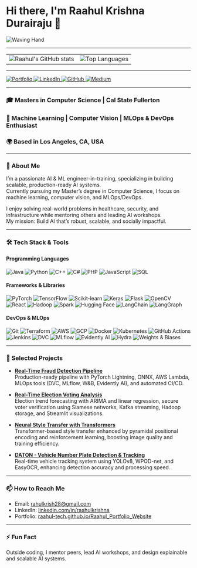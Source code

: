 # Hi there, I'm Raahul Krishna Durairaju 👋

![Waving Hand](https://github.githubassets.com/images/icons/emoji/unicode/1f44b.png)

---

<!-- GitHub stats and Top Languages side by side -->
<table>
  <tr>
    <td><img src="https://github-readme-stats.vercel.app/api?username=RAAHUL-tech&show_icons=true&theme=radical" alt="Raahul's GitHub stats" /></td>
    <td><img src="https://github-readme-stats.vercel.app/api/top-langs/?username=RAAHUL-tech&layout=compact&theme=radical" alt="Top Languages" /></td>
  </tr>
</table>

---

<!-- Social badges side by side -->
<p>
  <a href="https://raahul-tech.github.io/Raahul_Portfolio_Website/" target="_blank">
    <img alt="Portfolio" src="https://img.shields.io/badge/Portfolio-raahul--tech.github.io-blue?style=flat-square&logo=github" />
  </a>
  <a href="https://linkedin.com/in/raahulkrishna/" target="_blank">
    <img alt="LinkedIn" src="https://img.shields.io/badge/LinkedIn-raahulkrishna-blue?style=flat-square&logo=linkedin" />
  </a>
  <a href="https://github.com/RAAHUL-tech" target="_blank">
    <img alt="GitHub" src="https://img.shields.io/badge/GitHub-RAAHUL--tech-black?style=flat-square&logo=github" />
  </a>
  <a href="https://medium.com/@rahulkrish28" target="_blank">
    <img alt="Medium" src="https://img.shields.io/badge/Medium-@rahulkrish28-00ab6c?style=flat-square&logo=medium" />
  </a>
</p>

---

### 🎓 Masters in Computer Science | Cal State Fullerton  
### 🤖 Machine Learning | Computer Vision | MLOps & DevOps Enthusiast  
### 🌍 Based in Los Angeles, CA, USA  

---

### 🚀 About Me
I’m a passionate AI & ML engineer-in-training, specializing in building scalable, production-ready AI systems.  
Currently pursuing my Master’s degree in Computer Science, I focus on machine learning, computer vision, and MLOps/DevOps.  

I enjoy solving real-world problems in healthcare, security, and infrastructure while mentoring others and leading AI workshops.  
My mission: Build AI that’s robust, scalable, and socially impactful.

---

### 🛠️ Tech Stack & Tools

#### Programming Languages  
<div>
  <img alt="Java" src="https://img.shields.io/badge/Java-007396?style=for-the-badge&logo=java&logoColor=white" /> 
  <img alt="Python" src="https://img.shields.io/badge/Python-3776AB?style=for-the-badge&logo=python&logoColor=white" /> 
  <img alt="C++" src="https://img.shields.io/badge/C++-00599C?style=for-the-badge&logo=c%2B%2B&logoColor=white" /> 
  <img alt="C#" src="https://img.shields.io/badge/C%23-239120?style=for-the-badge&logo=c-sharp&logoColor=white" /> 
  <img alt="PHP" src="https://img.shields.io/badge/PHP-777BB4?style=for-the-badge&logo=php&logoColor=white" /> 
  <img alt="JavaScript" src="https://img.shields.io/badge/JavaScript-F7DF1E?style=for-the-badge&logo=javascript&logoColor=black" /> 
  <img alt="SQL" src="https://img.shields.io/badge/SQL-4479A1?style=for-the-badge&logo=postgresql&logoColor=white" />
</div>

#### Frameworks & Libraries  
<div>
  <img alt="PyTorch" src="https://img.shields.io/badge/PyTorch-EE4C2C?style=for-the-badge&logo=pytorch&logoColor=white" />
  <img alt="TensorFlow" src="https://img.shields.io/badge/TensorFlow-FF6F00?style=for-the-badge&logo=tensorflow&logoColor=white" />
  <img alt="Scikit-learn" src="https://img.shields.io/badge/scikit--learn-F7931E?style=for-the-badge&logo=scikit-learn&logoColor=white" />
  <img alt="Keras" src="https://img.shields.io/badge/Keras-D00000?style=for-the-badge&logo=keras&logoColor=white" />
  <img alt="Flask" src="https://img.shields.io/badge/Flask-000000?style=for-the-badge&logo=flask&logoColor=white" />
  <img alt="OpenCV" src="https://img.shields.io/badge/OpenCV-5C3EE8?style=for-the-badge&logo=opencv&logoColor=white" />
  <img alt="React" src="https://img.shields.io/badge/React-20232A?style=for-the-badge&logo=react&logoColor=61DAFB" />
  <img alt="Hadoop" src="https://img.shields.io/badge/Hadoop-66CCFF?style=for-the-badge&logo=apache-hadoop&logoColor=white" />
  <img alt="Spark" src="https://img.shields.io/badge/Apache_Spark-E25A1C?style=for-the-badge&logo=apache-spark&logoColor=white" />
  <img alt="Hugging Face" src="https://img.shields.io/badge/Hugging_Face-FF6F61?style=for-the-badge&logo=huggingface&logoColor=white" />
  <img alt="LangChain" src="https://img.shields.io/badge/LangChain-00D4FF?style=for-the-badge&logo=python&logoColor=white" />
  <img alt="LangGraph" src="https://img.shields.io/badge/LangGraph-000000?style=for-the-badge&logo=python&logoColor=white" />
</div>

#### DevOps & MLOps  
<div>
  <img alt="Git" src="https://img.shields.io/badge/Git-F05032?style=for-the-badge&logo=git&logoColor=white" />
  <img alt="Terraform" src="https://img.shields.io/badge/Terraform-623CE4?style=for-the-badge&logo=terraform&logoColor=white" />
  <img alt="AWS" src="https://img.shields.io/badge/AWS-232F3E?style=for-the-badge&logo=amazon-aws&logoColor=white" />
  <img alt="GCP" src="https://img.shields.io/badge/Google_Cloud-4285F4?style=for-the-badge&logo=google-cloud&logoColor=white" />
  <img alt="Docker" src="https://img.shields.io/badge/Docker-2496ED?style=for-the-badge&logo=docker&logoColor=white" />
  <img alt="Kubernetes" src="https://img.shields.io/badge/Kubernetes-326CE5?style=for-the-badge&logo=kubernetes&logoColor=white" />
  <img alt="GitHub Actions" src="https://img.shields.io/badge/GitHub_Actions-2088FF?style=for-the-badge&logo=github-actions&logoColor=white" />
  <img alt="Jenkins" src="https://img.shields.io/badge/Jenkins-D24939?style=for-the-badge&logo=jenkins&logoColor=white" />
  <img alt="DVC" src="https://img.shields.io/badge/DVC-000000?style=for-the-badge&logo=data-version-control&logoColor=white" />
  <img alt="MLflow" src="https://img.shields.io/badge/MLflow-13B0F5?style=for-the-badge&logo=mlflow&logoColor=white" />
  <img alt="Evidently AI" src="https://img.shields.io/badge/Evidently_AI-FF4081?style=for-the-badge" />
  <img alt="Hydra" src="https://img.shields.io/badge/Hydra-0F74BD?style=for-the-badge" />
  <img alt="Weights & Biases" src="https://img.shields.io/badge/Weights_&_Biases-FF3C78?style=for-the-badge&logo=wandb&logoColor=white" />
</div>

---

### 💼 Selected Projects

- **[Real-Time Fraud Detection Pipeline](https://github.com/RAAHUL-tech/Real-Time-Fraud-Detection-Pipeline)**  
  Production-ready pipeline with PyTorch Lightning, ONNX, AWS Lambda, MLOps tools (DVC, MLflow, W&B, Evidently AI), and automated CI/CD.

- **[Real-Time Election Voting Analysis](https://github.com/RAAHUL-tech/Vote_Prediction)**  
  Election trend forecasting with ARIMA and linear regression, secure voter verification using Siamese networks, Kafka streaming, Hadoop storage, and Streamlit visualizations.

- **[Neural Style Transfer with Transformers](https://github.com/RAAHUL-tech/Neural-Style-Transfer)**  
  Transformer-based style transfer enhanced by pyramidal positional encoding and reinforcement learning, boosting image quality and training efficiency.

- **[DATON - Vehicle Number Plate Detection & Tracking](https://github.com/RAAHUL-tech/DATON)**  
  Real-time vehicle tracking system using YOLOv8, WPOD-net, and EasyOCR, enhancing detection accuracy and processing speed.

---

### 📫 How to Reach Me

- Email: rahulkrish28@gmail.com  
- LinkedIn: [linkedin.com/in/raahulkrishna](https://linkedin.com/in/raahulkrishna/)  
- Portfolio: [raahul-tech.github.io/Raahul_Portfolio_Website](https://raahul-tech.github.io/Raahul_Portfolio_Website/)

---

### ⚡ Fun Fact  
Outside coding, I mentor peers, lead AI workshops, and design explainable and scalable AI systems.
